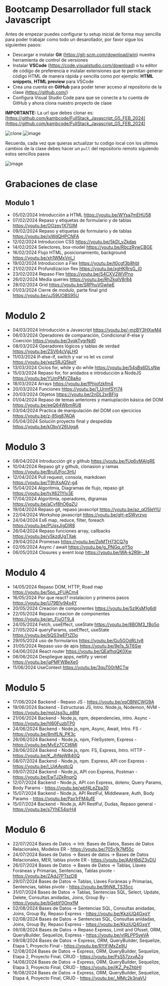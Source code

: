 # Bootcamp Desarrollador full stack Javascript

Antes de empezar puedes configurar tu setup inicial de forma muy sencilla para poder trabajar como todo un desarollador, por favor sigue los siguientes pasos:

- Descargar e instalar **Git** (https://git-scm.com/download/win) nuestra herramienta de control de versiones
- Instalar **VSCode** (https://code.visualstudio.com/download) o tu editor de código de preferencia e instalar extensiones que te permitan generar código HTML de manera rápida y sencilla como por ejemplo: **HTML snippets**, **HTML preview** para VSCode
- Crea una cuenta en **GitHub** para poder tener acceso al repositorio de la clase (https://github.com/)
- Configura Visual Studio Code para que se conecte a tu cuenta de GitHub y ahora clona nuestro proyecto de clase

**IMPORTANTE:** La url que debes clonar es: [https://github.com/kambcode/FullStack_Javascript_G5_FEB_2024](https://github.com/kambcode/FullStack_Javascript_G5_FEB_2024)

![clone](https://github.com/kambcode/FullStack_Javascript_G3_2023_09_04/assets/137812574/b49be206-5c67-40e8-a567-bdd957c549eb)
![image](https://github.com/KamiloMontoya/kambcode_g1/assets/11945476/ca0ce2ad-72ec-431d-b3e1-55b84c64ec13)

Recuerda, cada vez que quieras actualizar tu codigo local con los ultimos cambios de la clase debes hacer un `pull` del repositorio remoto siguiendo estos sencillos pasos

![image](https://github.com/KamiloMontoya/kambcode_g1/assets/11945476/8d8f7da6-aa4c-4d67-9dec-59cd360bda0f)

# Grabaciones de clase

## Modulo 1

- 05/02/2024 Introducción a HTML https://youtu.be/WYsa7mEHU58
- 07/02/2024 Repaso y etiquetas de formulario y de tablas https://youtu.be/OOzev1X7GlM
- 09/02/2024 Repaso y etiquetas de formulario y de tablas https://youtu.be/ixWdQHPCNFA
- 12/02/2024 Introduccion CSS https://youtu.be/5kDI_vZkdas
- 14/02/2024 Selectores, box-model https://youtu.be/RbczRywCBGE
- 16/02/2024 Flujo HTML, posicionamiento, background https://youtu.be/xh1WMxVnl_I
- 19/02/2024 Introduccion a Flex https://youtu.be/t0cgf3b8hbI
- 21/02/2024 Profundizacion flex https://youtu.be/xgHKRrsG_j0
- 23/02/2024 Repaso Flex https://youtu.be/S4CXV2WVPno
- 26/02/2024 Media queries https://youtu.be/RhZkqlV8r84
- 28/02/2024 Grid https://youtu.be/SRPhuVGwIwE
- 01/03/2024 Cierre de modulo, parte final grid https://youtu.be/uJ59UOBS95U

# Modulo 2

- 04/03/2024 Introducción a Javascript https://youtu.be/-mzBY3HXwM4
- 06/03/2024 Operadores de comparación, Condicional if-else y Coerción https://youtu.be/3vqkTygrNd0
- 08/03/2024 Operadores lógicos y tablas de verdad https://youtu.be/ZSV64cVgLH0
- 11/03/2024 If-else-if, switch y var vs let vs const https://youtu.be/xqz5RJQ5kpY
- 13/03/2024 Ciclos for, while y do while https://youtu.be/54sBs6DLsNw
- 15/03/2024 Repaso for, for anidados e introducción a NodeJS https://youtu.be/YUmPMVZ8aAo
- 18/03/2024 Arrays https://youtu.be/fPhiofzkfm4
- 20/03/2024 Funciones https://youtu.be/1_UrmfSYI74
- 20/03/2024 Objetos https://youtu.be/2nDL2xrBFIg
- 01/04/2024 Repaso de temas anteriores y maniuplación básica del DOM https://youtu.be/eeQ64WbmRU8
- 03/04/2024 Practica de manipulación del DOM con ejercicios https://youtu.be/z-85jg87AOA
- 05/04/2024 Soluciín proyecto final y despedida https://youtu.be/kObvV26UggA

# Modulo 3

- 08/04/2024 Introducción git y github https://youtu.be/fUp6vMAIgRE
- 10/04/2024 Repaso git y github, clonasion y ramas https://youtu.be/BruIUFoc3HU
- 12/04/2024 Pull request, consola, markdown https://youtu.be/T9hXsAGV-g4
- 15/04/2024 Algoritmia, Diagramas de flujo, repaso git https://youtu.be/tvX621Ylv3E
- 17/04/2024 Algoritmia, operadores, digramas https://youtu.be/aCyf8hO6qZU
- 19/04/2024 Repaso git, repaso javascript https://youtu.be/az_qO5IeYlU
- 22/04/2024 Workshop javascript https://youtu.be/gH-eSWvrzyo
- 24/04/2024 Es6 map, reduce, filter, foreach https://youtu.be/PUqxJjgDIR8
- 26/04/2024 Repaso funciones array, callbacks https://youtu.be/v5kzdUgTXak
- 29/04/2024 Promesas https://youtu.be/ZpMTH73CQ7g
- 02/05/2024 Async / await https://youtu.be/g_PNGq_gY5o
- 06/05/2024 Closures y event loop https://youtu.be/WA-k2R9r-_M

# Modulo 4
- 14/05/2024 Repaso DOM, HTTP, Road map https://youtu.be/5po_zFUACm4
- 16/05/2024 Por que react? instalacion y primeros pasos https://youtu.be/U79B1y94x4Y
- 20/05/2024 Creacion de componentes https://youtu.be/5zIKsM1g6dI
- 22/05/2024 Repaso creacion de componentes https://youtu.be/an_FjuOT9_4 
- 24/05/2024 Fetch, useEffect, useState https://youtu.be/8BOM3_fBo5o
- 27/05/2024 queryParams, useEffect, useState https://youtu.be/bQS3wEFtZDo
- 29/05/2024 uso de formularios https://youtu.be/Gu5GOdRLty8
- 31/05/2024 Repaso uso de apis https://youtu.be/9e1s_5iT6Sw
- 04/06/2024 React router https://youtu.be/QEafhqQK0Xw
- 06/06/2024 Despliegue apps, netlify y vercel https://youtu.be/iaPMFWBeXe0
- 11/06/2024 UseContext https://youtu.be/3quT00rMCTw

# Modulo 5
- 17/06/2024 Backend - Repaso JS - https://youtu.be/xqOBNICWG9A
- 19/06/2024 Backend - Estructuras JS, Intro. Node.js, Nodemon, NVM - https://youtu.be/mpUsg3u_p8M
- 21/06/2024 Backend - Node.js, npm, dependencies, intro. Async - https://youtu.be/hI60FuzbTP0
- 24/06/2024 Backend - Node.js, npm, Async, Await, Intro. FS - https://youtu.be/8mlfLN_PK3c
- 26/06/2024 Backend - Node.js, npm, FileSystem, Express - https://youtu.be/MvEz7CCt6MI
- 28/06/2024 Backend - Node.js, npm. FS, Express, Intro. HTTP - https://youtu.be/K_JhNqW840Q
- 08/07/2024 Backend - Node.js, npm. Express, API con Express - https://youtu.be/l_UjAAvqtcQ
- 09/07/2024 Backend - Node.js, API con Express, Postman - https://youtu.be/EwTJZkRnqrQ
- 12/07/2024 Backend - Node.js, API con Express, dotenv, Query Params, Body Params - https://youtu.be/wbf4LeZba30
- 15/07/2024 Backend - Node.js, API RestFul, Middleware, Auth, Body Params - https://youtu.be/Pax1rFM4ufE
- 15/07/2024 Backend - Node.js, API RestFul, Dudas, Repaso general - https://youtu.be/s7YhE54srH4

# Modulo 6
- 22/07/2024 Bases de Datos → Intr. Bases de Datos, Bases de Datos Relacionales, Modelos ER - https://youtu.be/705v1k7M55c
- 24/07/2024 Bases de Datos → Bases de datos → Bases de Datos Relacionales, MER, tablas pivote ER - https://youtu.be/AAH8diZ3yDU
- 26/07/2024 Bases de Datos → Bases de Datos → Tablas, Llaves Foráneas y Primarias, Sentencias, Tablas pivote - https://youtu.be/ZAdJ7PTszD8
- 29/07/2024 Bases de Datos → Tablas, Llaves Foráneas y Primarias, Sentencias, tablas pivote - https://youtu.be/9hN8_TS35cc
- 31/07/2024 Bases de Datos → Tablas, Sentencias SQL, Select, Update, Delete, Consultas anidadas, Joins, Group By - https://youtu.be/bGebY0OnxfM
- 02/08/2024 Bases de Datos → Sentencias SQL, Consultas anidadas, Joins, Group By, Repaso Express - https://youtu.be/KkzjUQ4GxgY
- 02/08/2024 Bases de Datos → Sentencias SQL, Consultas anidadas, Joins, Group By, Repaso Express - https://youtu.be/KkzjUQ4GxgY
- 06/08/2024 Bases de Datos → Repaso Express, Limit and Ofsset, ORM, QueryBuilder, Sequelize, Express -  https://youtu.be/vtRLPP5yeVA
- 09/08/2024 Bases de Datos → Express, ORM, QueryBuilder, Sequelize, Etapa 1, Proyecto Final -  https://youtu.be/RYIFiMxZe9U
- 12/08/2024 Bases de Datos → Express, ORM, QueryBuilder, Sequelize, Etapa 2, Proyecto Final, CRUD - https://youtu.be/PsS57zxvAZg
- 14/08/2024 Bases de Datos → Express, ORM, QueryBuilder, Sequelize, Etapa 3, Proyecto Final, CRUD - https://youtu.be/jKZ_PeZhbHI
- 16/08/2024 Bases de Datos → Express, ORM, QueryBuilder, Sequelize, Etapa 4, Proyecto Final, CRUD - https://youtu.be/_MMc2k3naVU